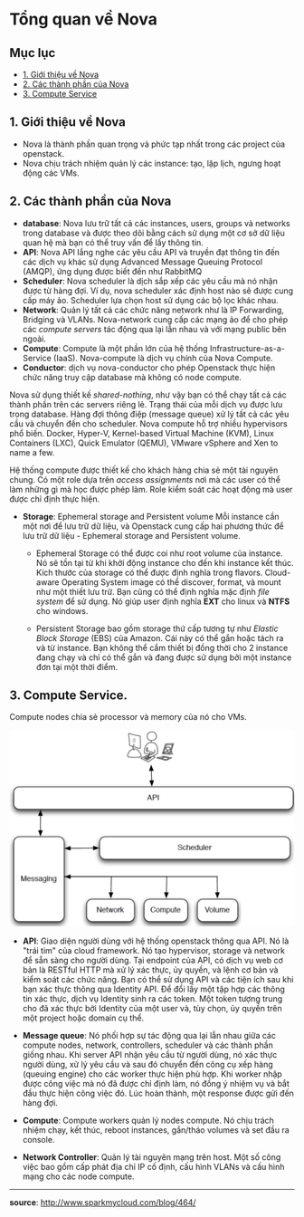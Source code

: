 # Tổng quan về Nova

## Mục lục
- [1. Giới thiệu về Nova](#1)
- [2. Các thành phần của Nova](#2)
- [3. Compute Service](#3)


<a name=1></a>
## 1. Giới thiệu về Nova
- Nova là thành phần quan trọng và phức tạp nhất trong các project của openstack.
- Nova chịu trách nhiệm quản lý các instance: tạo, lập lịch, ngưng hoạt động các VMs.

<a name=2></a>
## 2. Các thành phần của Nova
- **database**: Nova lưu trữ tất cả các instances, users, groups và networks trong database và được theo dõi bằng cách sử dụng một cơ sở dữ liệu quan hệ mà bạn có thể truy vấn để lấy thông tin.
- **API**: Nova API lắng nghe các yêu cầu API và truyền đạt thông tin đến các dịch vụ khác sử dụng Advanced Message Queuing Protocol (AMQP), ứng dụng được biết đến như RabbitMQ
- **Scheduler**: Nova scheduler là dịch sắp xếp các yêu cầu mà nó nhận được từ hàng đợi. Ví dụ, nova scheduler xác định host nào sẽ được cung cấp máy ảo. Scheduler lựa chọn host sử dụng các bộ lọc khác nhau.
- **Network**: Quản lý tất cả các chức năng network như là IP Forwarding, Bridging và VLANs. Nova-network cung cấp các mạng ảo để cho phép các *compute servers* tác động qua lại lẫn nhau và với mạng public bên ngoài.
- **Compute**: Compute là một phần lớn của hệ thống Infrastructure-as-a-Service (IaaS). Nova-compute là dịch vụ chính của Nova Compute.
- **Conductor**: dịch vụ nova-conductor cho phép Openstack thực hiện chức năng truy cập database mà không có node compute.

Nova sử dụng thiết kế *shared-nothing*, như vậy bạn có thể chạy tất cả các thành phần trên các servers riêng lẻ. Trạng thái của mỗi dịch vụ được lưu trong database. Hàng đợi thông điệp (message queue) xử lý tất cả các yêu cầu và chuyển đến cho scheduler. Nova compute hỗ trợ nhiều hypervisors phổ biến. Docker, Hyper-V, Kernel-based Virtual Machine (KVM), Linux Containers (LXC), Quick Emulator (QEMU), VMware vSphere and Xen to name a few.

Hệ thống compute được thiết kế cho khách hàng chia sẻ một tài nguyên chung. Có một role dựa trên *access assignments* nơi mà các user có thể làm những gì mà học được phép làm. Role kiểm soát các hoạt động mà user được chỉ định thực hiện.

- **Storage**: Ephemeral storage and Persistent volume
Mỗi instance cần một nơi để lưu trữ dữ liệu, và Openstack cung cấp hai phương thức để lưu trữ dữ liệu - Ephemeral storage and Persistent volume.

	- Ephemeral Storage có thể được coi như root volume của instance. Nó sẽ tồn tại từ khi khởi động instance cho đến khi instance kết thúc. Kích thước của storage có thể được định nghĩa trong flavors. Cloud-aware Operating System image có thể discover, format, và mount như một thiết lưu trữ. Bạn cũng có thể định nghĩa mặc định *file system* để sử dụng. Nó giúp user định nghĩa **EXT** cho linux và **NTFS** cho windows.

	- Persistent Storage bao gồm storage thứ cấp tương tự như *Elastic Block Storage* (EBS) của Amazon. Cái này có thể gắn hoặc tách ra và từ instance. Bạn không thể cắm thiết bị đồng thời cho 2 instance đang chạy và chỉ có thể gắn và đang được sử dụng bởi một instance đơn tại một thời điểm.


<a name=3></a>
## 3. Compute Service.
Compute nodes chia sẻ processor và memory của nó cho VMs.

![](../images/computeservice.png)

- **API**: Giao diện người dùng với hệ thống openstack thông qua API. Nó là "trái tim" của cloud framework. Nó tạo hypervisor, storage và network để sẵn sàng cho người dùng. Tại endpoint của API, có dịch vụ web cơ bản là RESTful HTTP mà xử lý xác thực, ủy quyền, và lệnh cơ bản và kiểm soát các chức năng. Bạn có thể sử dụng API và các tiện ích sau khi bạn xác thực thông qua Identity API. Để đổi lấy một tập hợp các thông tin xác thực, dịch vụ Identity sinh ra các token. Một token tượng trung cho đã xác thực bởi Identity của một user và, tùy chọn, ủy quyền trên một project hoặc domain cụ thể.

- **Message queue**: Nó phối hợp sự tác động qua lại lẫn nhau giữa các compute nodes, network, controllers, scheduler và các thành phần giống nhau. Khi server API nhận yêu cầu từ người dùng, nó xác thực người dùng, xử lý yêu cầu và sau đó chuyển đến công cụ xếp hàng (queuing engine) cho các worker thực hiện phù hợp. Khi worker nhập được công việc mà nó đã được chỉ định làm, nó đồng ý nhiệm vụ và bắt đầu thực hiện công việc đó. Lúc hoàn thành, một response được gửi đến hàng đợi.

- **Compute**: Compute workers quản lý nodes compute. Nó chịu trách nhiệm chạy, kết thúc, reboot instances, gắn/tháo volumes và set đầu ra console.

- **Network Controller**: Quản lý tài nguyên mạng trên host. Một số công việc bao gồm cấp phát địa chỉ IP cố định, cấu hình VLANs và cấu hình mạng cho các node compute.
---
**source**: http://www.sparkmycloud.com/blog/464/